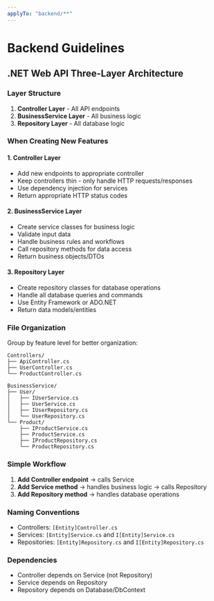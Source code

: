 ```yaml
---
applyTo: "backend/**"
---
```


# Backend Guidelines

## .NET Web API Three-Layer Architecture

### Layer Structure

1. **Controller Layer** - All API endpoints
2. **BusinessService Layer** - All business logic
3. **Repository Layer** - All database logic

### When Creating New Features

#### 1. Controller Layer
- Add new endpoints to appropriate controller
- Keep controllers thin - only handle HTTP requests/responses
- Use dependency injection for services
- Return appropriate HTTP status codes

#### 2. BusinessService Layer
- Create service classes for business logic
- Validate input data
- Handle business rules and workflows
- Call repository methods for data access
- Return business objects/DTOs

#### 3. Repository Layer
- Create repository classes for database operations
- Handle all database queries and commands
- Use Entity Framework or ADO.NET
- Return data models/entities

### File Organization

Group by feature level for better organization:

```
Controllers/
├── ApiController.cs
├── UserController.cs
└── ProductController.cs

BusinessService/
├── User/
│   ├── IUserService.cs
│   ├── UserService.cs
│   ├── IUserRepository.cs
│   └── UserRepository.cs
└── Product/
    ├── IProductService.cs
    ├── ProductService.cs
    ├── IProductRepository.cs
    └── ProductRepository.cs
```

### Simple Workflow

1. **Add Controller endpoint** → calls Service
2. **Add Service method** → handles business logic → calls Repository
3. **Add Repository method** → handles database operations

### Naming Conventions

- Controllers: `[Entity]Controller.cs`
- Services: `[Entity]Service.cs` and `I[Entity]Service.cs`
- Repositories: `[Entity]Repository.cs` and `I[Entity]Repository.cs`

### Dependencies

- Controller depends on Service (not Repository)
- Service depends on Repository
- Repository depends on Database/DbContext
